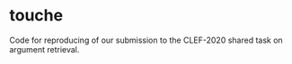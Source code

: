 # touche
Code for reproducing of our submission to the CLEF-2020 shared task on argument retrieval.
